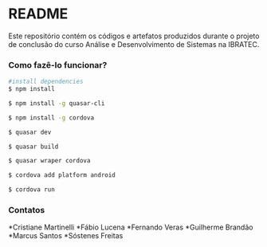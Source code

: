 # README #

Este repositório contém os códigos e artefatos produzidos durante o projeto de conclusão do curso Análise e Desenvolvimento de Sistemas na IBRATEC. 


### Como fazê-lo funcionar? ###

``` bash
#install dependencies
$ npm install

$ npm install -g quasar-cli

$ npm install -g cordova

$ quasar dev

$ quasar build

$ quasar wraper cordova

$ cordova add platform android

$ cordova run

```

### Contatos ###

*Cristiane Martinelli
*Fábio Lucena
*Fernando Veras
*Guilherme Brandão
*Marcus Santos
*Sóstenes Freitas